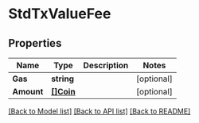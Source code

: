# StdTxValueFee

## Properties

Name | Type | Description | Notes
------------ | ------------- | ------------- | -------------
**Gas** | **string** |  | [optional] 
**Amount** | [**[]Coin**](Coin.md) |  | [optional] 

[[Back to Model list]](../README.md#documentation-for-models) [[Back to API list]](../README.md#documentation-for-api-endpoints) [[Back to README]](../README.md)


